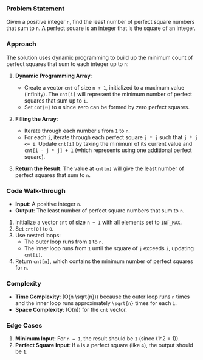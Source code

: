 ### Problem Statement
Given a positive integer `n`, find the least number of perfect square numbers that sum to `n`. A perfect square is an integer that is the square of an integer.

### Approach
The solution uses dynamic programming to build up the minimum count of perfect squares that sum to each integer up to `n`:

1. **Dynamic Programming Array**:
   - Create a vector `cnt` of size `n + 1`, initialized to a maximum value (infinity). The `cnt[i]` will represent the minimum number of perfect squares that sum up to `i`.
   - Set `cnt[0]` to `0` since zero can be formed by zero perfect squares.

2. **Filling the Array**:
   - Iterate through each number `i` from `1` to `n`.
   - For each `i`, iterate through each perfect square `j * j` such that `j * j <= i`. Update `cnt[i]` by taking the minimum of its current value and `cnt[i - j * j] + 1` (which represents using one additional perfect square).

3. **Return the Result**: The value at `cnt[n]` will give the least number of perfect squares that sum to `n`.

### Code Walk-through
- **Input**: A positive integer `n`.
- **Output**: The least number of perfect square numbers that sum to `n`.

1. Initialize a vector `cnt` of size `n + 1` with all elements set to `INT_MAX`.
2. Set `cnt[0]` to `0`.
3. Use nested loops:
   - The outer loop runs from `1` to `n`.
   - The inner loop runs from `1` until the square of `j` exceeds `i`, updating `cnt[i]`.
4. Return `cnt[n]`, which contains the minimum number of perfect squares for `n`.

### Complexity
- **Time Complexity**: \(O(n \sqrt{n})\) because the outer loop runs `n` times and the inner loop runs approximately `\sqrt{n}` times for each `i`.
- **Space Complexity**: \(O(n)\) for the `cnt` vector.

### Edge Cases
1. **Minimum Input**: For `n = 1`, the result should be `1` (since \(1^2 = 1\)).
2. **Perfect Square Input**: If `n` is a perfect square (like `4`), the output should be `1`.

